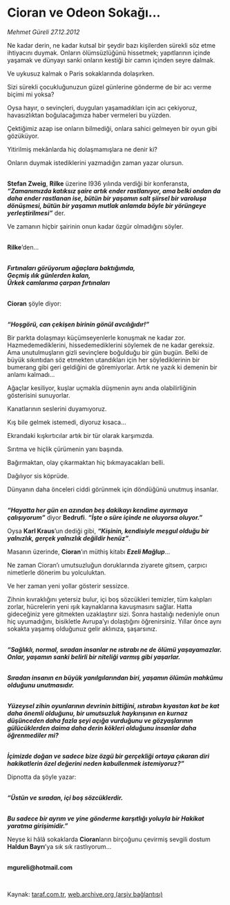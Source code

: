 # Cioran ve Odeon Sokağı...

*Mehmet Güreli 27.12.2012*

<div class="yazi"><p>Ne kadar derin, ne kadar kutsal bir şeydir bazı kişilerden sürekli söz etme ihtiyacını duymak. Onların ölümsüzlüğünü hissetmek; yapıtlarının içinde yaşamak ve dünyayı sanki onların kestiği bir camın içinden seyre dalmak.</p>
<p>Ve uykusuz kalmak o Paris sokaklarında dolaşırken.</p>
<p>Sizi sürekli çocukluğunuzun güzel günlerine gönderme de bir acı verme biçimi mi yoksa?</p>
<p>Oysa hayır, o sevinçleri, duyguları yaşamadıkları için acı çekiyoruz, havasızlıktan boğulacağımıza haber vermeleri bu yüzden.</p>
<p>Çektiğimiz azap ise onların bilmediği, onlara sahici gelmeyen bir oyun gibi gözüküyor.</p>
<p>Yitirilmiş mekânlarda hiç dolaşmamışlara ne denir ki?</p>
<p>Onların duymak istediklerini yazmadığın zaman yazar olursun. </p>
<p><b><br/>Stefan Zweig</b>, <b>Rilke</b> üzerine I936 yılında verdiği bir konferansta, <b><i>“Zamanımızda katıksız şaire artık ender rastlanıyor, ama belki ondan da daha ender rastlanan ise, bütün bir yaşamın salt şiirsel bir varoluşa dönüşmesi, bütün bir yaşamın mutlak anlamda böyle bir yörüngeye yerleştirilmesi”</i></b> der.</p>
<p>Ve zamanın hiçbir şairinin onun kadar özgür olmadığını söyler.</p>
<p><b><br/>Rilke</b>’den...</p>
<p><b><i><br/>Fırtınaları görüyorum ağaçlara baktığımda,<br/>Geçmiş ılık günlerden kalan,<br/>Ürkek camlarıma çarpan fırtınaları</i></b></p>
<p><b><br/>Cioran</b> şöyle diyor:</p>
<p><b><i><br/>“Hoşgörü, can çekişen birinin gönül avcılığıdır!”</i></b></p>
<p>Bir parkta dolaşmayı küçümseyenlerle konuşmak ne kadar zor. Hazmedemediklerini, hissedemediklerini söylemek de ne kadar gereksiz. Ama unutulmuşların gizli sevinçlere boğulduğu bir gün bugün. Belki de büyük sıkıntıdan söz etmekten utandıkları için her söylediklerinin bir bumerang gibi geri geldiğini de göremiyorlar. Artık ne yazık ki demenin bir anlamı kalmadı...</p>
<p>Ağaçlar kesiliyor, kuşlar uçmakla düşmenin aynı anda olabilirliğinin gösterisini sunuyorlar.</p>
<p>Kanatlarının seslerini duyamıyoruz.</p>
<p>Kış bile gelmek istemedi, diyoruz kısaca...</p>
<p>Ekrandaki kışkırtıcılar artık bir tür olarak karşımızda.</p>
<p>Sırıtma ve hiçlik çürümenin yanı başında.</p>
<p>Bağırmaktan, olay çıkarmaktan hiç bıkmayacakları belli.</p>
<p>Dağılıyor sis köprüde.</p>
<p>Dünyanın daha önceleri ciddi görünmek için döndüğünü unutmuş insanlar.</p>
<p><b><i><br/>“Hayatta her gün en azından beş dakikayı kendime ayırmaya çalışıyorum”</i></b> diyor <b>Bedrufi</b>. <b><i>“İşte o süre içinde ne oluyorsa oluyor.”</i></b></p>
<p>Oysa <b>Karl Kraus</b>’un dediği gibi, <b><i>“Kişinin, kendisiyle meşgul olduğu bir yalnızlık, gerçek yalnızlık değildir henüz”</i></b>.<b><i></i></b></p>
<p>Masanın üzerinde, <b>Cioran</b>’ın müthiş kitabı <b><i>Ezeli Mağlup</i></b>...</p>
<p>Ne zaman Cioran’ı umutsuzluğun doruklarında ziyarete gitsem, çarpıcı nimetlerle dönerim bu yolculuktan.</p>
<p>Ve her zaman yeni yollar gösterir sessizce.</p>
<p>Zihnin kıvraklığını yetersiz bulur, içi boş sözcükleri temizler, tüm kalıpları zorlar, hücrelerin yeni ışık kaynaklarına kavuşmasını sağlar. Hatta gideceğiniz yere gitmekten uzaklaştırır sizi. Sonra hastalığı nedeniyle onun hiç uyumadığını, bisikletle Avrupa’yı dolaştığını öğrenirsiniz. Yıllar önce aynı sokakta yaşamış olduğunuz gelir aklınıza, şaşarsınız.</p>
<p><b><i><br/>“Sağlıklı, normal, sıradan insanlar ne ıstırabı ne de ölümü yaşayamazlar. Onlar, yaşamın sanki belirli bir niteliği varmış gibi yaşarlar.</i></b></p>
<p><b><i><br/>Sıradan insanın en büyük yanılgılarından biri, yaşamın ölümün mahkûmu olduğunu unutmasıdır.</i></b></p>
<p><b><i><br/>Yüzeysel zihin oyunlarının devrinin bittiğini, ıstırabın kıyastan kat be kat daha önemli olduğunu, bir umutsuzluk haykırışının en kurnaz düşünceden daha fazla şeyi açığa vurduğunu ve gözyaşlarının gülücüklerden daima daha derin kökleri olduğunu insanlar daha öğrenmediler mi?</i></b></p>
<p><b><i><br/>İçimizde doğan ve sadece bize özgü bir gerçekliği ortaya çıkaran diri hakikatlerin özel değerini neden kabullenmek istemiyoruz?”</i></b></p>
<p>Dipnotta da şöyle yazar:</p>
<p><b><i><br/>“Üstün ve sıradan, içi boş sözcüklerdir.</i></b></p>
<p><b><i><br/>Bu sadece bir ayrım ve yine gönderme karşıtlığı yoluyla bir Hakikat yaratma girişimidir.”</i></b></p>
<p>Neyse ki hâlâ sokaklarda <b>Cioran</b>ların birçoğunu çevirmiş sevgili dostum <b>Haldun Bayrı</b>’ya sık sık rastlıyorum...</p><b>
<p><br/>mgureli@hotmail.com</p>
<p></p></b> 
</div>

Kaynak: [taraf.com.tr](http://www.taraf.com.tr/mehmet-gureli/makale-cioran-ve-odeon-sokagi.htm), [web.archive.org (arşiv bağlantısı)](http://web.archive.org/web/20131107110413/http://www.taraf.com.tr/mehmet-gureli/makale-cioran-ve-odeon-sokagi.htm)
